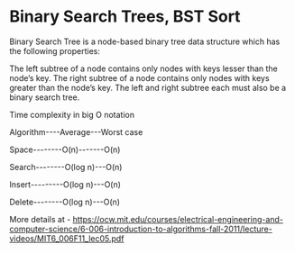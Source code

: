 # Binary Search Trees, BST Sort
Binary Search Tree is a node-based binary tree data structure which has the following properties:

The left subtree of a node contains only nodes with keys lesser than the node’s key.
The right subtree of a node contains only nodes with keys greater than the node’s key.
The left and right subtree each must also be a binary search tree.

Time complexity in big O notation

Algorithm----Average---Worst case

Space--------O(n)-------O(n)

Search--------O(log n)---O(n)

Insert---------O(log n)---O(n)

Delete--------O(log n)---O(n)

More details at - https://ocw.mit.edu/courses/electrical-engineering-and-computer-science/6-006-introduction-to-algorithms-fall-2011/lecture-videos/MIT6_006F11_lec05.pdf
